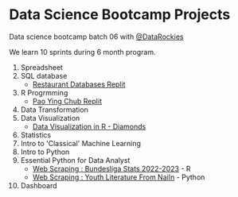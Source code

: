 # Data Science Bootcamp Projects

Data science bootcamp batch 06 with [@DataRockies](https://datarockie.com/)

We learn 10 sprints during 6 month program.

1. Spreadsheet
2. SQL database
   - [Restaurant Databases Replit](https://replit.com/@NppEllermann/SQLhomeworkbatch6)   
3. R Progrmming
   - [Pao Ying Chub Replit](https://replit.com/@NppEllermann/Batch06PaoYingChub)
4. Data Transformation
5. Data Visualization
   - [Data Visualization in R - Diamonds](https://github.com/Jenneynpp/DataScienceBootcamp6_projects/blob/main/Batch%2006%20-%20Data%20Visualization%20Diamonds%20%E2%80%93%20Posit.pdf) 
6. Statistics
7. Intro to 'Classical' Machine Learning
8. Intro to Python
9. Essential Python for Data Analyst
   - [Web Scraping : Bundesliga Stats 2022-2023](https://datalore.jetbrains.com/notebook/slgMVKs4RcG9biTOqchqsv/b1V1GRSchgSPVVM4Cp4kV3/) - R
   - [Web Scraping : Youth Literature From NaiIn](https://datalore.jetbrains.com/notebook/slgMVKs4RcG9biTOqchqsv/tMVSUxbsRLivtEDET8VTIY/) - Python
10. Dashboard
